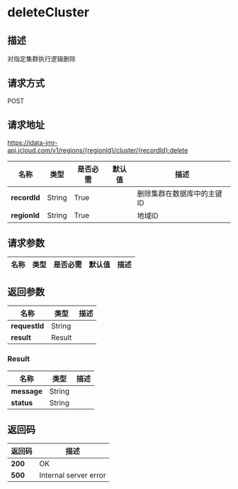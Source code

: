 # deleteCluster


## 描述
对指定集群执行逻辑删除

## 请求方式
POST

## 请求地址
https://idata-jmr-api.jcloud.com/v1/regions/{regionId}/cluster/{recordId}:delete

|名称|类型|是否必需|默认值|描述|
|---|---|---|---|---|
|**recordId**|String|True||删除集群在数据库中的主键ID|
|**regionId**|String|True||地域ID|

## 请求参数
|名称|类型|是否必需|默认值|描述|
|---|---|---|---|---|


## 返回参数
|名称|类型|描述|
|---|---|---|
|**requestId**|String||
|**result**|Result||


### <a name="Result">Result</a>
|名称|类型|描述|
|---|---|---|
|**message**|String||
|**status**|String||

## 返回码
|返回码|描述|
|---|---|
|**200**|OK|
|**500**|Internal server error|
